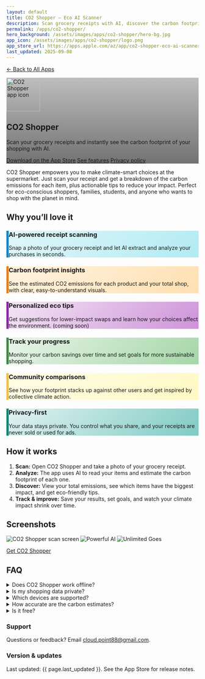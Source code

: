 ```yaml
---
layout: default
title: CO2 Shopper – Eco AI Scanner
description: Scan grocery receipts with AI, discover the carbon footprint of your purchases, and make climate-friendly choices every time you shop.
permalink: /apps/co2-shopper/
hero_background: /assets/images/apps/co2-shopper/hero-bg.jpg
app_icon: /assets/images/apps/co2-shopper/logo.png
app_store_url: https://apps.apple.com/az/app/co2-shopper-eco-ai-scanner/id6740829074
last_updated: 2025-09-08
---
```


<p>
    <a href="/apps/">← Back to All Apps</a>
</p>

<!-- HERO -->
<section class="hero app-hero" style="background-image: linear-gradient(to bottom, rgba(0,0,0,.25), rgba(0,0,0,.55)), url('{{ page.hero_background }}');">
    <div class="hero-inner">
        <img class="app-icon" src="{{ page.app_icon }}" alt="CO2 Shopper app icon" width="88" height="88" />
        <h1 class="hero-title">CO2 Shopper</h1>
        <p class="hero-subtitle">
            Scan your grocery receipts and instantly see the carbon footprint of your shopping with AI.
        </p>
        <div class="hero-ctas">
            <a class="btn btn-primary" href="{{ page.app_store_url }}">Download on the App&nbsp;Store</a>
            <a class="btn btn-ghost" href="#features">See features</a>
            <a class="btn btn-ghost" href="/apps/co2-shopper/privacy-policy/">Privacy&nbsp;policy</a>
        </div>
    </div>
</section>

<!-- SHORT PITCH -->
<section class="section lead">
    <p>
        CO2 Shopper empowers you to make climate-smart choices at the supermarket. Just scan your receipt and get a breakdown of the carbon emissions for each item, plus actionable tips to reduce your impact. Perfect for eco-conscious shoppers, families, students, and anyone who wants to shop with the planet in mind.
    </p>
</section>

<!-- FEATURES -->
<section class="section" id="features">
    <h2 class="section-title">Why you’ll love it</h2>
    <div class="grid-cards">
        <article class="card" style="background: linear-gradient(135deg, #e0f7fa 0%, #b2ebf2 100%); border-left: 6px solid #0288d1;">
            <h3 class="card-title">AI-powered receipt scanning</h3>
            <p class="card-body">Snap a photo of your grocery receipt and let AI extract and analyze your purchases in seconds.</p>
        </article>
        <article class="card" style="background: linear-gradient(135deg, #fff3e0 0%, #ffe0b2 100%); border-left: 6px solid #f57c00;">
            <h3 class="card-title">Carbon footprint insights</h3>
            <p class="card-body">See the estimated CO2 emissions for each product and your total shop, with clear, easy-to-understand visuals.</p>
        </article>
        <article class="card" style="background: linear-gradient(135deg, #f3e5f5 0%, #ce93d8 100%); border-left: 6px solid #8e24aa;">
            <h3 class="card-title">Personalized eco tips</h3>
            <p class="card-body">Get suggestions for lower-impact swaps and learn how your choices affect the environment. (coming soon)</p>
        </article>
        <article class="card" style="background: linear-gradient(135deg, #e8f5e9 0%, #a5d6a7 100%); border-left: 6px solid #388e3c;">
            <h3 class="card-title">Track your progress</h3>
            <p class="card-body">Monitor your carbon savings over time and set goals for more sustainable shopping.</p>
        </article>
        <article class="card" style="background: linear-gradient(135deg, #fffde7 0%, #fff9c4 100%); border-left: 6px solid #fbc02d;">
            <h3 class="card-title">Community comparisons</h3>
            <p class="card-body">See how your footprint stacks up against other users and get inspired by collective climate action.</p>
        </article>
        <article class="card" style="background: linear-gradient(135deg, #e0f2f1 0%, #80cbc4 100%); border-left: 6px solid #00897b;">
            <h3 class="card-title">Privacy-first</h3>
            <p class="card-body">Your data stays private. You control what you share, and your receipts are never sold or used for ads.</p>
        </article>
    </div>
</section>

<!-- HOW IT WORKS -->
<section class="section">
    <h2 class="section-title">How it works</h2>
    <ol class="steps">
        <li><strong>Scan:</strong> Open CO2 Shopper and take a photo of your grocery receipt.</li>
        <li><strong>Analyze:</strong> The app uses AI to read your items and estimate the carbon footprint of each one.</li>
        <li><strong>Discover:</strong> View your total emissions, see which items have the biggest impact, and get eco-friendly tips.</li>
        <li><strong>Track & improve:</strong> Save your results, set goals, and watch your climate impact shrink over time.</li>
    </ol>
</section>

<!-- SCREENSHOTS (placeholders you can replace) -->
<section class="section">
    <h2 class="section-title">Screenshots</h2>
    <div class="grid-screens">
        <img src="/assets/images/apps/co2-shopper/1.png" alt="CO2 Shopper scan screen" />
        <img src="/assets/images/apps/co2-shopper/2.png" alt="Powerful AI" />
        <img src="/assets/images/apps/co2-shopper/3.png" alt="Unlimited Goes" />
    </div>
    <p class="section-cta"><a class="btn btn-primary" href="{{ page.app_store_url }}">Get CO2 Shopper</a></p>
</section>

<!-- FAQ -->
<section class="section">
    <h2 class="section-title">FAQ</h2>
    <details>
        <summary>Does CO2 Shopper work offline?</summary>
        <p>No, an internet connection is required for receipt scanning and carbon calculations. You can save receipts to scan later when online.</p>
    </details>
    <details>
        <summary>Is my shopping data private?</summary>
        <p>Yes. Your receipt data is processed securely and never sold or used for advertising. You control what you share.</p>
    </details>
    <details>
        <summary>Which devices are supported?</summary>
        <p>CO2 Shopper runs on iPhone and iPad with recent versions of iOS/iPadOS. See the App Store for details.</p>
    </details>
    <details>
        <summary>How accurate are the carbon estimates?</summary>
        <p>Estimates are based on the latest available data for food and consumer goods. Results are for guidance and may vary by region and product specifics.</p>
    </details>
    <details>
        <summary>Is it free?</summary>
        <p>Yes, completely free with unlimited scans. Quotas are in place however to ensure fair usage.</p>
    </details>
</section>

<!-- META / SUPPORT -->
<section class="section meta">
    <div class="meta-grid">
        <div>
            <h3>Support</h3>
            <p>Questions or feedback? Email <a href="mailto:cloud.point88@gmail.com">cloud.point88@gmail.com</a>.</p>
        </div>
        <div>
            <h3>Version & updates</h3>
            <p>Last updated: <time datetime="{{ page.last_updated }}">{{ page.last_updated }}</time>. See the App Store for release notes.</p>
        </div>
    </div>
</section>
